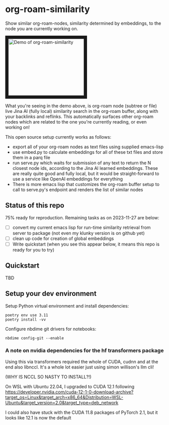 # org-roam-similarity

Show similar org-roam-nodes, similarity determined by embeddings, to the node you are currently working on.

<a href="http://www.youtube.com/watch?feature=player_embedded&v=cHQx4ITQRNU
" target="_blank"><img src="http://img.youtube.com/vi/cHQx4ITQRNU/0.jpg" 
alt="Demo of org-roam-similarity" width="240" height="180" border="10" /></a>

What you're seeing in the demo above, is org-roam node (subtree or file) live Jina AI (fully local) similarity search in the org-roam buffer, along with your backlinks and reflinks. This automatically surfaces other org-roam nodes which are related to the one you're currently reading, or even working on!

This open source setup currently works as follows:

- export all of your org-roam nodes as text files using supplied emacs-lisp
- use embed.py to calculate embeddings for all of these txt files and store them in a parq file
- run serve.py which waits for submission of any text to return the N closest node ids, according to the Jina AI learned embeddings. These are really quite good and fully local, but it would be straight-forward to use a service like OpenAI embeddings for everything
- There is more emacs lisp that customizes the org-roam buffer setup to call to serve.py's endpoint and renders the list of similar nodes

## Status of this repo

75% ready for reproduction. Remaining tasks as on 2023-11-27 are below:

- [ ] convert my current emacs lisp for run-time similarity retrieval from server to package (not even my klunky version is on github yet)
- [ ] clean up code for creation of global embeddings
- [ ] Write quickstart (when you see this appear below, it means this repo is ready for you to try)

## Quickstart

TBD

## Setup your dev environment

Setup Python virtual environment and install dependencies:

```shell
poetry env use 3.11
poetry install -vv
```

Configure nbdime git drivers for notebooks:

```shell
nbdime config-git --enable
```

### A note on nvidia dependencies for the hf transformers package

Using this via transformers required the whole of CUDA, cudnn and at the end also libnccl. It's a whole lot easier just using simon willison's llm cli!

(WHY IS NCCL SO NASTY TO INSTALL?!)

On WSL with Ubuntu 22.04, I upgraded to CUDA 12.1 following https://developer.nvidia.com/cuda-12-1-0-download-archive?target_os=Linux&target_arch=x86_64&Distribution=WSL-Ubuntu&target_version=2.0&target_type=deb_network

I could also have stuck with the CUDA 11.8 packages of PyTorch 2.1, but it looks like 12.1 is now the default
